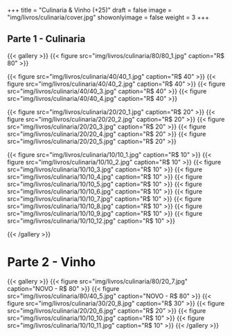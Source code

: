 +++
title = "Culinaria & Vinho (+25)"
draft = false
image = "img/livros/culinaria/cover.jpg"
showonlyimage = false
weight = 3
+++
<!--more-->

## Parte 1 - Culinaria

{{< gallery >}}
{{< figure src="img/livros/culinaria/80/80_1.jpg" caption="R$ 80" >}}

{{< figure src="img/livros/culinaria/40/40_1.jpg" caption="R$ 40" >}}
{{< figure src="img/livros/culinaria/40/40_2.jpg" caption="R$ 40" >}}
{{< figure src="img/livros/culinaria/40/40_3.jpg" caption="R$ 40" >}}
{{< figure src="img/livros/culinaria/40/40_4.jpg" caption="R$ 40" >}}

{{< figure src="img/livros/culinaria/20/20_1.jpg" caption="R$ 20" >}}
{{< figure src="img/livros/culinaria/20/20_2.jpg" caption="R$ 20" >}}
{{< figure src="img/livros/culinaria/20/20_3.jpg" caption="R$ 20" >}}
{{< figure src="img/livros/culinaria/20/20_4.jpg" caption="R$ 20" >}}
{{< figure src="img/livros/culinaria/20/20_5.jpg" caption="R$ 20" >}}



{{< figure src="img/livros/culinaria/10/10_1.jpg" caption="R$ 10" >}}
{{< figure src="img/livros/culinaria/10/10_2.jpg" caption="R$ 10" >}}
{{< figure src="img/livros/culinaria/10/10_3.jpg" caption="R$ 10" >}}
{{< figure src="img/livros/culinaria/10/10_4.jpg" caption="R$ 10" >}}
{{< figure src="img/livros/culinaria/10/10_5.jpg" caption="R$ 10" >}}
{{< figure src="img/livros/culinaria/10/10_6.jpg" caption="R$ 10" >}}
{{< figure src="img/livros/culinaria/10/10_7.jpg" caption="R$ 10" >}}
{{< figure src="img/livros/culinaria/10/10_8.jpg" caption="R$ 10" >}}
{{< figure src="img/livros/culinaria/10/10_9.jpg" caption="R$ 10" >}}
{{< figure src="img/livros/culinaria/10/10_12.jpg" caption="R$ 10" >}}

{{< /gallery >}}


# Parte 2 - Vinho


{{< gallery >}}
{{< figure src="img/livros/culinaria/80/20_7.jpg" caption="NOVO - R$ 80" >}}
{{< figure src="img/livros/culinaria/80/40_5.jpg" caption="NOVO - R$ 80" >}}
{{< figure src="img/livros/culinaria/30/20_8.jpg" caption="R$ 30" >}}
{{< figure src="img/livros/culinaria/20/20_6.jpg" caption="R$ 20" >}}
{{< figure src="img/livros/culinaria/10/10_10.jpg" caption="R$ 10" >}}
{{< figure src="img/livros/culinaria/10/10_11.jpg" caption="R$ 10" >}}
{{< /gallery >}}